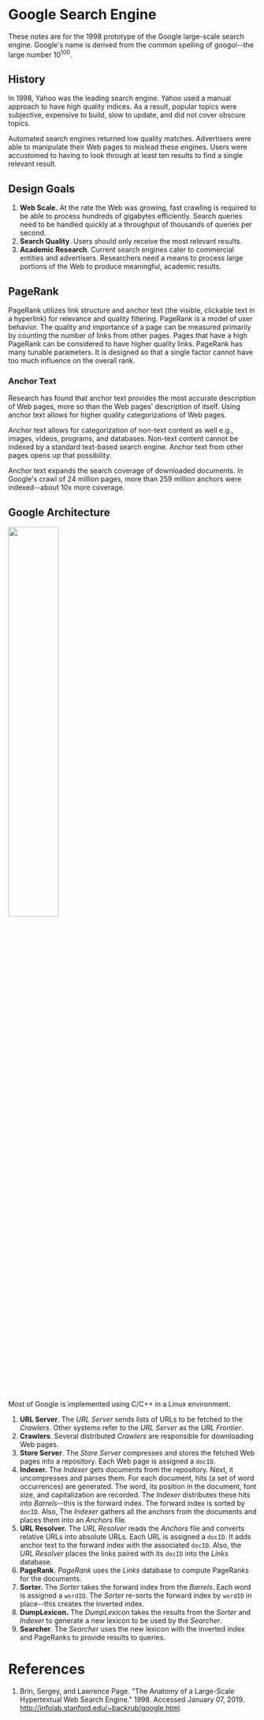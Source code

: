 # Google Search Engine
These notes are for the 1998 prototype of the Google large-scale search engine. Google's name is derived from the common spelling of googol--the large number 10<sup>100</sup>.
## History
In 1998, Yahoo was the leading search engine. Yahoo used a manual approach to have high quality indices. As a result, popular topics were subjective, expensive to build, slow to update, and did not cover obscure topics. 

Automated search engines returned low quality matches. Advertisers were able to manipulate their Web pages to mislead these engines. Users were accustomed to having to look through at least ten results to find a single relevant result.
## Design Goals
1. **Web Scale.** At the rate the Web was growing, fast crawling is required to be able to process hundreds of gigabytes efficiently. Search queries need to be handled quickly at a throughput of thousands of queries per second.
1. **Search Quality**. Users should only receive the most relevant results.
1. **Academic Research**. Current search engines cater to commercial entities and advertisers. Researchers need a means to process large portions of the Web to produce meaningful, academic results.
## PageRank
PageRank utilizes link structure and anchor text (the visible, clickable text in a hyperlink) for relevance and quality filtering. PageRank is a model of user behavior. The quality and importance of a page can be measured primarily by counting the number of links from other pages. Pages that have a high PageRank can be considered to have higher quality links. PageRank has many tunable parameters. It is designed so that a single factor cannot have too much influence on the overall rank.
### Anchor Text
Research has found that anchor text provides the most accurate description of Web pages, more so than the Web pages' description of itself. Using anchor text allows for higher quality categorizations of Web pages.

Anchor text allows for categorization of non-text content as well e.g., images, videos, programs, and databases. Non-text content cannot be indexed by a standard text-based search engine. Anchor text from other pages opens up that possibility.

Anchor text expands the search coverage of downloaded documents. In Google's crawl of 24 million pages, more than 259 million anchors were indexed--about 10x more coverage.
## Google Architecture
<img src="https://github.com/jguamie/system-design/blob/master/images/google-architecture.png" align="middle" width="45%">

Most of Google is implemented using C/C++ in a Linux environment.
1. **URL Server**. The *URL Server* sends lists of URLs to be fetched to the *Crawlers*. Other systems refer to the *URL Server* as the *URL Frontier*.
1. **Crawlers**. Several distributed *Crawlers* are responsible for downloading Web pages.
1. **Store Server**. The *Store Server* compresses and stores the fetched Web pages into a repository. Each Web page is assigned a `docID`.
1. **Indexer.** The *Indexer* gets documents from the repository. Next, it uncompresses and parses them. For each document, hits (a set of word occurrences) are generated. The word, its position in the document, font size, and capitalization are recorded. The *Indexer* distributes these hits into *Barrels*--this is the forward index. The forward index is sorted by `docID`. Also, The *Indexer* gathers all the anchors from the documents and places them into an *Anchors* file.
1. **URL Resolver.** The *URL Resolver* reads the *Anchors* file and converts relative URLs into absolute URLs. Each URL is assigned a `docID`. It adds anchor text to the forward index with the associated `docID`. Also, the *URL Resolver* places the links paired with its `docID` into the *Links* database.
1. **PageRank.** *PageRank* uses the *Links* database to compute PageRanks for the documents.
1. **Sorter.** The *Sorter* takes the forward index from the *Barrels*. Each word is assigned a `wordID`. The *Sorter* re-sorts the forward index by `wordID` in place--this creates the inverted index. 
1. **DumpLexicon.** The *DumpLexicon* takes the results from the *Sorter* and *Indexer* to generate a new lexicon to be used by the *Searcher*.
1. **Searcher**. The *Searcher* uses the new lexicon with the inverted index and PageRanks to provide results to queries.
# References
1. Brin, Sergey, and Lawrence Page. "The Anatomy of a Large-Scale Hypertextual Web Search Engine." 1998. Accessed January 07, 2019. http://infolab.stanford.edu/~backrub/google.html.

